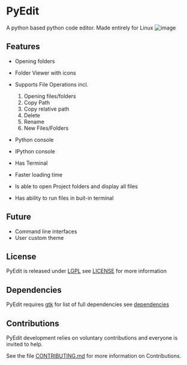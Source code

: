 PyEdit
======

A python based python code editor. Made entirely for Linux ![image](./images/preview.png)

Features
--------
* Opening folders
* Folder Viewer with icons

* Supports File Operations incl.
    1. Opening files/folders
    2. Copy Path
    3. Copy relative path
    4. Delete
    5. Rename
    4. New Files/Folders
    
* Python console 
* IPython console 
* Has Terminal 
* Faster loading time
* Is able to open Project folders and display all files 
* Has ability to run files in buit-in terminal

Future
------
* Command line interfaces
* User custom theme

License 
-------

PyEdit is released under [LGPL](https://www.gnu.org/licenses/lgpl-3.0.en.html) see [LICENSE](LICENSE) for more information

Dependencies
------------

PyEdit requires [gtk](http://www.gtk.org) for list of full dependencies see [dependencies](dependencies) 

Contributions
-------------

PyEdit development relies on voluntary contributions and everyone is invited
to help.

See the file [CONTRIBUTING.md](CONTRIBUTING.md) for more information on Contributions.
